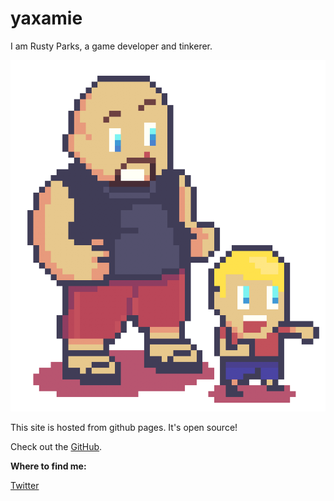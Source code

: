 # yaxamie

I am Rusty Parks, a game developer and tinkerer.  

![Pixel art by @BlueHeatwave](./ascii_rusty_full.png)

This site is hosted from github pages. It's open source!

Check out the [GitHub](https://github.com/yaxamie/yaxamie).

**Where to find me:**

[Twitter](http://www.twitter.com/yaxamie/ "Twitter") 
